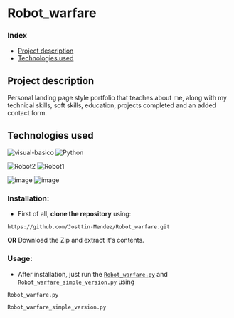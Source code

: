# Robot_warfare


### Index 
- [Project description](#Project-description)  
- [Technologies used](#Technologies-used)  

## Project description  
Personal landing page style portfolio that teaches about me, along with my technical skills, soft skills, education, projects completed and an added contact form.

## Technologies used
![visual-basico](https://github.com/Josttin-Mendez/Portafolio2.0/assets/112291940/13add917-1292-407c-a4df-3309fd37021b)      ![Python](https://github.com/Josttin-Mendez/Robot_warfare/assets/112291940/c761f152-013d-4f6a-9da5-dee3f9340be7)


![Robot2](https://github.com/Josttin-Mendez/Robot_warfare/assets/112291940/e71bbc1c-50a0-462d-9e3e-d79cd3a408b1)  ![Robot1](https://github.com/Josttin-Mendez/Robot_warfare/assets/112291940/8b0d1606-145e-4bfa-8dae-f3f19c19b27f)

![image](https://github.com/Josttin-Mendez/Robot_warfare/assets/112291940/9629847f-29ab-4232-a191-a46b758f69ac)  ![image](https://github.com/Josttin-Mendez/Robot_warfare/assets/112291940/9629847f-29ab-4232-a191-a46b758f69ac)

### Installation:

-	First of all, **clone the repository** using:
```
https://github.com/Josttin-Mendez/Robot_warfare.git
``` 
**OR**
Download the Zip and extract it's contents.

### Usage:

-	After installation, just run the [`Robot_warfare.py`](https://github.com/Josttin-Mendez/Robot_warfare/blob/main/Robot_warfare.py) and	[`Robot_warfare_simple_version.py`](https://github.com/Josttin-Mendez/Robot_warfare/blob/main/Robot_warfare_simple_version.py) using 

```
Robot_warfare.py
```
```
Robot_warfare_simple_version.py
```


